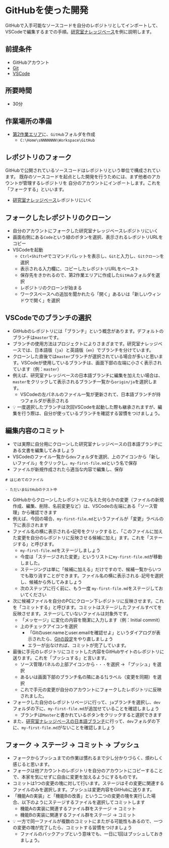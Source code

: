 # GitHubを使った開発

GitHubで入手可能なソースコードを自分のレポジトリとしてインポートして、VSCodeで編集するまでの手順。[研究室ナレッジベース](https://github.com/hideojoho/kb/)を例に説明します。

## 前提条件

- GitHubアカウント
- [Git](pc-git.md)
- [VSCode](pc-vscode.md)

## 所要時間

- 30分

## 作業場所の準備

- [第2作業エリア](pc-workspace.md)に、`GitHub`フォルダを作成
  - `C:\Home\sNNNNNNN\Workspace\GitHub`

## レポジトリのフォーク

GitHubで公開されているソースコードはレポジトリという単位で構成されています。
既存のソースコードを起点とした開発を行うためには、まず他者のアカウントが管理するレポジトリを
自分のアカウントにインポートします。これを「フォークする」といいます。

- [研究室ナレッジベース](https://github.com/hideojoho/kb/)レポジトリにいく

## フォークしたレポジトリのクローン

- 自分のアカウントにフォークした研究室ナレッジベースレポジトリにいく
- 画面右側にある`Code`という緑のボタンを選択、表示されるレポジトリURLをコピー
- VSCodeを起動
  - `Ctrl+Shift+P`でコマンドパレットを表示し、`Git`と入力し、`Gitクローン`を選択
  - 表示される入力欄に、コピーしたレポジトリURLをペースト
  - 保存先をきかれるので、第2作業エリアに作成した`GitHub`フォルダを選択
  - レポジトリのクローンが始まる
  - ワークスペースへの追加を聞かれたら「開く」あるいは「新しいウィンドウで開く」を選択

## VSCodeでのブランチの選択

- GitHubのレポジトリには「ブランチ」という概念があります。デフォルトのブランチは`master`です。
- ブランチの使用方法はプロジェクトによりさまざまです。研究室ナレッジベースでは、日本語版（`ja`）と英語版（`en`）でブランチを分けています。
- クローンした直後では`master`ブランチが選択されている場合が多いと思います。VSCodeが使用しているブランチは、画面下部の左端に小さく表示されています（例：`master`）
- 例えば、研究室ナレッジベースの日本語ブランチに編集を加えたい場合は、`master`をクリックして表示されるブランチ一覧から`origin/ja`を選択します。
  - VSCodeの左パネルのファイル一覧が更新されて、日本語ブランチが持つフォルダが表示される
- :bulb: 一度選択したブランチは次回VSCodeを起動した際も継承されますが、編集を行う際は、自分が使っているブランチを確認する習慣をつけましょう。

## 編集内容のコミット

- では実際に自分用にクローンした研究室ナレッジベースの日本語ブランチにある文書を編集してみましょう
- VSCodeのファイル一覧から`dev`フォルダを選択、上のアイコンから「新しいファイル」をクリックし、`my-first-file.md`という名で保存
- ファイルが新規作成されたら適当な内容で編集し、保存
```
# はじめてのファイル

- ただいまGitHubのテスト中
```
- GitHubからクローンしたレポジトリに与えた何らかの変更（ファイルの新規作成、編集、削除、名前変更など）は、VSCodeの左端にある「ソース管理」から確認できます
- 例えば、今回の場合、`my-first-file.md`というファイルが「変更」ラベルの下に表示されます
- ファイル名の横に表示される`+`記号をクリックすると、「このファイルに加えた変更を自分のレポジトリに反映させる候補に加え」ます。これを「ステージする」と呼びます。
  - `my-first-file.md`をステージしましょう
  - 今度は「ステージされた変更」というリストに`my-first-file.md`が移動しました。
  - ステージングは単に「候補に加える」だけですので、候補一覧からいつでも取り消すことができます。ファイル名の横に表示される`-`記号を選択し、候補から外してみましょう
  - 次のステップに行く前に、もう一度 `my-first-file.md`をステージしておいてください
- 次に候補ファイルを自分のPCにクローン下レポジトリに反映させます。これを「コミットする」と呼びます。コミットはステージしたファイルすべてを反映させます。ステージしていないファイルは対象外です。
  - 「メッセージ」に変化の内容を簡潔に入力します（例：Initial commit）
  - 上のチェックアイコンを選択
    - 「Gitのuser.nameとuser.emailを確認せよ」というダイアログが表示されたら、[Gitの設定](pc-git.md)をやり直しましょう
    - エラーが出なければ、コミットが完了しています。
- 最後に手元のレポジトリにコミットした内容をGitHubサイトのレポジトリに送ります。これを「プッシュする」と言います。
  - ソース管理パネルの上部アイコンから`・・・`を選択 → 「プッシュ」を選択
  - あるいは画面下部のブランチ名の隣にある⇅ラベル（変更を同期）を選択
  - これで手元の変更が自分のアカウントにフォークしたレポジトリに反映されました。
- フォークした自分のレポジトリページに行って、`ja`ブランチを選択し、`dev`フォルダの下に、`my-first-file.md`が追加せていることを確認しましょう
  - ブランチは`Master`と書かれているボタンをクリックすると選択できます
- また、[研究室ナレッジベースの日本語ブランチ](https://github.com/hideojoho/kb/tree/ja)に行って、`dev`フォルダの下に、`my-first-file.md`がないことを確認しましょう

## フォーク → ステージ → コミット → プッシュ

- フォークからプッシュまでの作業は慣れるまで少し分かりづらく、煩わしく感じると思います。
- フォークは他アカウントのレポジトリを自分のアカウントにコピーすることで、本家を気にせずに自由に変更を加えるようにするものです。
- コミットは1つの変更の塊に対して行います。ステージはその変更に関連するファイルのみを選択します。プッシュは変更内容をGitHubに送ります。
- 「機能Aの実装」と「機能Bの改善」という二つの変更の塊を実行した場合、以下のようにステージするファイルを選択してコミットします
  - 機能Aの実装に関連するファイル群をステージ → コミット
  - 機能Bの実装に関連するファイル群をステージ → コミット
- :bulb: 一方で同一ファイルが複数のコミットにまたがる可能性もあるので、一つの変更の塊が完了したら、コミットする習慣をつけましょう
  - ファイルのバックアップという意味でも、一日に1回はプッシュしておきましょう。
